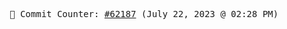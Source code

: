 <p align="center">
    <samp>
        📮 Commit Counter: <a href="https://github.com/Javascript-void0/Javascript-void0/commits/main">#62187</a> (July 22, 2023 @ 02:28 PM)
    </samp>
</p>